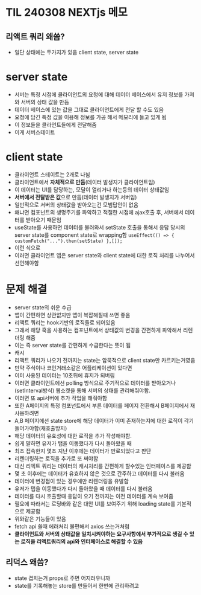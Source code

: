 # TIL 240308 NEXTjs 메모

## 리액트 쿼리 왜씀?
- 일단 상태에는 두가지가 있음 client state, server state

# server state
- 서버는 특정 시점에 클라이언트의 요청에 대해 데이터 베이스에서 유저 정보를 가져와 서버의 상태 값을 만듬
- 데이터 베이스에 있는 값을 그대로 클라이언트에게 전달 할 수도 있음
- 요청에 담긴 특정 값을 이용해 정보를 가공 해서 메모리에 들고 있게 됨 
- 이 정보들을 클라언트들에게 전달해줌 
- 이게 서버스테이트

# client state
- 클라이언트 스테이트는 2개로 나뉨
- 클라이언트에서 **자체적으로 만듬**(데이터 발생지가 클라이언트임)
- 이 데이터는 UI를 담당하는, 모달이 열리거나 하는등의 데이터 상태값임
- **서버에서 전달받은 값**으로 만듬(데이터 발생지가 서버임)
- 일반적으로 서버의 상태값을 받아오는건 모범답안이 없음
- 왜냐면 컴포넌트의 생명주기를 파악하고 적절한 시점에 ajax호출 후, 서버에서 데이터를 받아오기 때문임
- useState를 사용하면 데이터를 불러와서 setState 호출을 통해서 응답 당시의 server state를 component state로 wrapping함
``
useEffect(() => {
 customFetch("...").then(setState)
},[]);
``
- 이런 식으로
- 이러면 클라이언트 앱은 server state와 client state에 대한 로직 처리를 나누어서 선언해야함

# 문제 해결
- server state의 쉬운 수급
- 앱이 간편하면 상관없지만 앱이 복잡해질때 쓰면 좋음
- 리액트 쿼리는 hook기반의 로직들로 되어있음
- 그래서 해당 훅을 사용하는 컴포넌트에서 상태값의 변경을 간편하게 파악해서 리렌더링 해줌
- 이는 즉 server state를 간편하게 수급한다는 뜻이 됨
- 캐시
- 리액트 쿼리가 나오기 전까지는 state는 암묵적으로 client state만 카르키는거였음
- 만약 주식이나 코인거래소같은 어플리케이션이 있다면
- 이미 사용된 데이터는 10초뒤에 휴지가 되버림
- 이러면 클라이언트에선 polling 방식으로 주기적으로 데이터를 받아오거나(setInterval방식) 웹소켓을 통해 서버의 상태를 관리해줘야함.
- 이러면 또 api서버에 추가 작업을 해줘야함
- 또한 A페이지의 특정 컴포넌트에서 부른 데이터를 페이지 전환해서 B페이지에서 재사용하려면
- A,B 페이지에선 state store에 해당 데이터가 이미 존재하는지에 대한 로직이 각기 들어가야함(재호출방지)
- 해당 데이터의 유효성에 대한 로직을 추가 작성해야함.
- 쉽게 말하면 유저가 탭을 이동했다가 다시 돌아왔을 때
- 최초 접속한지 몇초 지난 이후에는 데이터가 만료되었다고 판단
- 리렌더링하는 로직을 추가로 또 써야함
- 대신 리엑트 쿼리는 데이터의 캐시처리를 간편하게 할수있는 인터페이스를 제공함
- 몇 초 이후에는 데이터가 유효하지 않은 것으로 간주하고 데이터를 다시 불러옴
- 데이터에 변경점이 있는 경우에만 리렌더링을 유발함
- 유저가 탭을 이동했다가 다시 돌아왔을 때 데이터를 다시 불러옴
- 데이터를 다시 호출할때 응답이 오기 전까지는 이전 데이터를 계속 보여줌
- 필요에 따라서는 로딩바와 같은 대안 UI를 보여주기 위해 loading state를 기본적으로 제공함
- 위와같은 기능들이 있음
- fetch api 쓸때 에러처리 불편해서 axios 쓰는거처럼
- **클라이언트와 서버의 상태값을 일치시켜야하는 요구사항에서 부가적으로 생길 수 있는 로직을 리액트쿼리의 api와 인터페이스로 해결할 수 있음**

## 리덕스 왜씀?
- state 겹치는거 props로 주면 어지러우니까 
- state를 기록해놓는 store를 만들어서 한번에 관리하려고